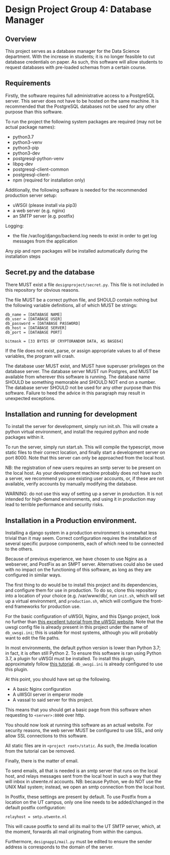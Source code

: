 # Design Project Group 4: Database Manager

## Overview

This project serves as a database manager for the Data Science department. 
With the increase in students; it is no longer feasible to cut database credentials on paper. 
As such, this software will allow students to request databases with pre-loaded schemas from a certain course.

## Requirements

Firstly, the software requires full administrative access to a PostgreSQL server.
This server does not have to be hosted on the same machine.
It is recommended that the PostgreSQL databases not be used for any other purpose than this software.

To run the project the following system packages are required (may not be actual package names):

- python3.7
- python3-venv
- python3-pip
- python3-dev
- postgresql-python-venv
- libpq-dev
- postgresql-client-common
- postgresql-client-<VERSION>
- npm (required for installation only)

Additionally, the following software is needed for the recommended production server setup:

- uWSGI (please install via pip3)
- a web server (e.g. nginx)
- an SMTP server (e.g. postfix)

Logging:

- the file /var/log/django/backend.log needs to exist in order to get log messages from the application

Any pip and npm packages will be installed automatically during the installation steps

## Secret.py and the database

There MUST exist a file `designproject/secret.py`. 
This file is not included in this repository for obvious reasons.

The file MUST be a correct python file, and SHOULD contain nothing but the following variable definitions, all of which MUST be strings:

    db_name = [DATABASE NAME]
    db_user = [DATABASE USER]
    db_password = [DATABASE PASSWORD]
    db_host = [DATABASE SERVER]
    db_port = [DATABASE PORT]
    
    bitmask = [33 BYTES OF CRYPTORANDOM DATA, AS BASE64]

If the file does not exist, parse, or assign appropriate values to all of these variables, the program will crash.

The database user MUST exist, and MUST have superuser privileges on the database server.
The database server MUST run Postgres, and MUST be available from wherever this software is running.
The database name SHOULD be something memorable and SHOULD NOT end on a number.
The database server SHOULD not be used for any other purpose than this software.
Failure to heed the advice in this paragraph may result in unexpected exceptions.

## Installation and running for development

To install the server for development, simply run init.sh.
This will create a python virtual environment, and install the required python and node packages within it.

To run the server, simply run start.sh.
This will compile the typescript, move static files to their correct location, and finally start a development server on port 8000.
Note that this server can only be approached from the local host.

NB: the registration of new users requires an smtp server to be present on the local host.
As your development machine probably does not have such a server, we recommend you use existing user accounts, or, if these are not available, verify accounts by manually modifying the database.

WARNING: do not use this way of setting up a server in production.
It is not intended for high-demand environments, and using it in production may lead to terrible performance and security risks.

## Installation in a Production environment.

Installing a django system in a production environment is somewhat less trivial than it may seem.
Correct configuration requires the installation of several specific purpose components, each of which need to be connected to the others.

Because of previous experience, we have chosen to use Nginx as a webserver, and PostFix as an SMPT server.
Alternatives could also be used with no impact on the functioning of this software, as long as they are configured in similar ways.

The first thing to do would be to install this project and its dependencies, and configure them for use in production.
To do so, clone this repository into a location of your choice (e.g. /var/www/db/, run `init.sh`, which will set up a virtual environment, and `production.sh`, which will configure the front-end frameworks for production use.

For the basic configuration of uWSGI, Nginx, and this Django project, look no further than [this excellent tutorial from the uWSGI website](https://uwsgi-docs.readthedocs.io/en/latest/tutorials/Django_and_nginx.html). 
Note that the uwsgi config file is already present in this project under the name of `db_uwsgi.ini`; this is usable for most systems, although you will probably want to edit the file paths.

In most environments, the default python version is lower than Python 3.7; in fact, it is often still Python 2.
To ensure this software is ran using Python 3.7, a plugin for uWSGI must be installed. 
To install this plugin, approximately follow [this tutorial](https://www.paulox.net/2019/03/13/how-to-use-uwsgi-with-python-3-7-in-ubuntu-18-x/).
`db_uwsgi.ini` is already configured to use this plugin.

At this point, you should have set up the following.

- A basic Nginx configuration
- A uWSGI server in emperor mode
- A vassal to said server for this project.

This means that you should get a basic page from this software when requesting to `<server>:8000` over http.

You should now look at running this software as an actual website.
For security reasons, the web server MUST be configured to use SSL, and only allow SSL connections to this software.

All static files are in `<project root>/static`.
As such, the /media location from the tutorial can be removed.

Finally, there is the matter of email.

To send emails, all that is needed is an smtp server that runs on the local host, and relays messages sent from the local host in such a way that they will inbox in utwente.nl accounts.
NB: because Python, we do NOT use the UNIX Mail system; instead, we open an smtp connection from the local host.

In Postfix, these settings are present by default. 
To use Postfix from a location on the UT campus, only one line needs to be added/changed in the default postfix configuration: 

    relayhost = smtp.utwente.nl

This will cause postfix to send all its mail to the UT SMTP server, which, at the moment, forwards all mail originating from within the campus.

Furthermore, `designapp1/mail.py` must be edited to ensure the sender address is corresponds to the domain of the server.
